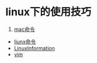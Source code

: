 # linux下的使用技巧

1. [mac命令](/linux/macterminaltips.md)
+ [liunx命令](/linux/linuxcommand.md)
+ [LinuxInformation](/linux/linux-infomation.md)
+ [vim](/linux/vim.md)